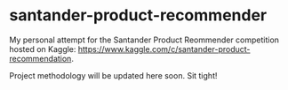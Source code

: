 # santander-product-recommender

My personal attempt for the Santander Product Reommender competition hosted on Kaggle:
https://www.kaggle.com/c/santander-product-recommendation.

Project methodology will be updated here soon. Sit tight!
